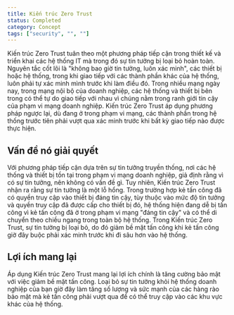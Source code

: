 ```yaml
---
title: Kiến trúc Zero Trust
status: Completed
category: Concept
tags: ["security", "", ""]
---
```


Kiến trúc Zero Trust tuân theo một phương pháp tiếp cận trong thiết kế và triển khai các hệ thống IT
mà trong đó sự tin tưởng bị loại bỏ hoàn toàn.
Nguyên tắc cốt lõi là "không bao giờ tin tưởng, luôn xác minh", các thiết bị hoặc hệ thống,
trong khi giao tiếp với các thành phần khác của hệ thống, luôn phải tự xác minh mình trước khi làm điều đó.
Trong nhiều mạng ngày nay, trong mạng nội bộ của doanh nghiệp, các hệ thống và thiết bị bên trong có thể tự do giao tiếp với nhau
vì chúng nằm trong ranh giới tin cậy của phạm vi mạng doanh nghiệp.
Kiến trúc Zero Trust áp dụng phương pháp ngược lại, dù đang ở trong phạm vi mạng,
các thành phần trong hệ thống trước tiên phải vượt qua xác minh trước khi bất kỳ giao tiếp nào được thực hiện.

## Vấn đề nó giải quyết

Với phương pháp tiếp cận dựa trên sự tin tưởng truyền thống, nơi các hệ thống và thiết bị tồn tại trong phạm vi mạng doanh nghiệp,
giả định rằng vì có sự tin tưởng, nên không có vấn đề gì.
Tuy nhiên, Kiến trúc Zero Trust nhận ra rằng sự tin tưởng là một lỗ hổng.
Trong trường hợp kẻ tấn công đã có quyền truy cập vào thiết bị đáng tin cậy,
tùy thuộc vào mức độ tin tưởng và quyền truy cập đã được cấp cho thiết bị đó,
hệ thống hiện đang dễ bị tấn công
vì kẻ tấn công đã ở trong phạm vi mạng "đáng tin cậy" và có thể di chuyển theo chiều ngang trong toàn bộ hệ thống.
Trong Kiến trúc Zero Trust, sự tin tưởng bị loại bỏ, do đó giảm bề mặt tấn công
khi kẻ tấn công giờ đây buộc phải xác minh trước khi đi sâu hơn vào hệ thống.

## Lợi ích mang lại

Áp dụng Kiến trúc Zero Trust mang lại lợi ích chính là tăng cường bảo mật
với việc giảm bề mặt tấn công.
Loại bỏ sự tin tưởng khỏi hệ thống doanh nghiệp của bạn giờ đây làm tăng số lượng và sức mạnh của các hàng rào bảo mật
mà kẻ tấn công phải vượt qua để có thể truy cập vào các khu vực khác của hệ thống.
